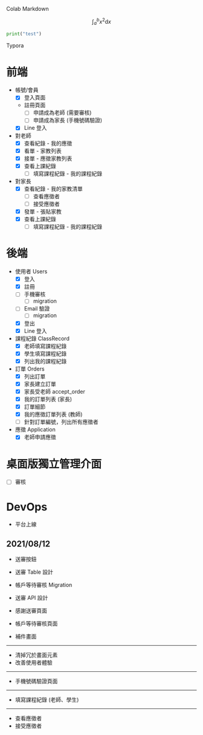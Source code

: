 Colab
Markdown

$$ \int_a^b x^2 \mathrm{d} x $$

```py
print("test")
```

Typora

# 前端

- 帳號/會員
  - [x] 登入頁面
  - 註冊頁面
    - [ ] 申請成為老師 (需要審核)
    - [ ] 申請成為家長 (手機號碼驗證)
  - [x] Line 登入
- 對老師
  - [x] 查看紀錄 - 我的應徵
  - [x] 看單 - 家教列表
  - [x] 接單 - 應徵家教列表
  - [x] 查看上課紀錄
    - [ ] 填寫課程紀錄 - 我的課程紀錄
- 對家長
  - [x] 查看紀錄 - 我的家教清單
    - [ ] 查看應徵者
    - [ ] 接受應徵者
  - [x] 發單 - 張貼家教
  - [x] 查看上課紀錄
    - [ ] 填寫課程紀錄 - 我的課程紀錄

# 後端

- 使用者 Users
  - [x] 登入
  - [x] 註冊
  - [ ] 手機審核
    - [ ] migration
  - [ ] Email 驗證
    - [ ] migration
  - [x] 登出
  - [x] Line 登入
- 課程紀錄 ClassRecord
  - [x] 老師填寫課程紀錄
  - [x] 學生填寫課程紀錄
  - [x] 列出我的課程紀錄
- 訂單 Orders
  - [x] 列出訂單
  - [x] 家長建立訂單
  - [x] 家長受老師 accept_order
  - [x] 我的訂單列表 (家長)
  - [x] 訂單細節
  - [x] 我的應徵訂單列表 (教師)
  - [ ] 針對訂單編號，列出所有應徵者
- 應徵 Application
  - [x] 老師申請應徵

# 桌面版獨立管理介面

- [ ] 審核

# DevOps

- 平台上線

## 2021/08/12

- 送審按鈕
- 送審 Table 設計
- 帳戶等待審核 Migration
- 送審 API 設計

- 感謝送審頁面
- 帳戶等待審核頁面
- 補件畫面

---

- 清掉冗於畫面元素
- 改善使用者體驗

---

- 手機號碼驗證頁面

---

- 填寫課程紀錄 (老師、學生)

---

- 查看應徵者
- 接受應徵者
